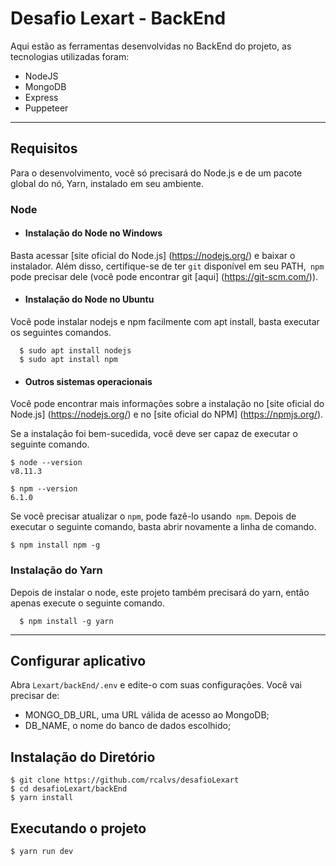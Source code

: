 # Desafio Lexart - BackEnd

Aqui estão as ferramentas desenvolvidas no BackEnd do projeto, as tecnologias utilizadas foram:

- NodeJS
- MongoDB
- Express
- Puppeteer

---
## Requisitos

Para o desenvolvimento, você só precisará do Node.js e de um pacote global do nó, Yarn, instalado em seu ambiente.

### Node
- #### Instalação do Node no Windows

Basta acessar [site oficial do Node.js] (https://nodejs.org/) e baixar o instalador.
Além disso, certifique-se de ter `git` disponível em seu PATH,` npm` pode precisar dele (você pode encontrar git [aqui] (https://git-scm.com/)).

- #### Instalação do Node no Ubuntu

Você pode instalar nodejs e npm facilmente com apt install, basta executar os seguintes comandos.

      $ sudo apt install nodejs
      $ sudo apt install npm

- #### Outros sistemas operacionais

Você pode encontrar mais informações sobre a instalação no [site oficial do Node.js] (https://nodejs.org/) e no [site oficial do NPM] (https://npmjs.org/).

Se a instalação foi bem-sucedida, você deve ser capaz de executar o seguinte comando.

    $ node --version
    v8.11.3

    $ npm --version
    6.1.0

Se você precisar atualizar o `npm`, pode fazê-lo usando` npm`. Depois de executar o seguinte comando, basta abrir novamente a linha de comando.

    $ npm install npm -g

###
### Instalação do Yarn
Depois de instalar o node, este projeto também precisará do yarn, então apenas execute o seguinte comando.

      $ npm install -g yarn

---
## Configurar aplicativo

Abra `Lexart/backEnd/.env` e edite-o com suas configurações. Você vai precisar de:

- MONGO_DB_URL, uma URL válida de acesso ao MongoDB;
- DB_NAME, o nome do banco de dados escolhido;

## Instalação do Diretório

    $ git clone https://github.com/rcalvs/desafioLexart
    $ cd desafioLexart/backEnd
    $ yarn install

## Executando o projeto

    $ yarn run dev